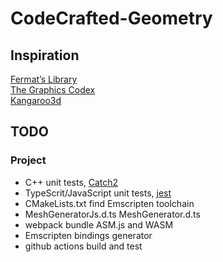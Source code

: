 # CodeCrafted-Geometry

## Inspiration

[Fermat’s Library](https://fermatslibrary.com/)  
[The Graphics Codex](https://graphicscodex.com/)  
[Kangaroo3d](http://kangaroo3d.com/)  

## TODO

### Project

- C++ unit tests, [Catch2](https://github.com/catchorg/Catch2)
- TypeScrit/JavaScript unit tests, [jest](https://jestjs.io/)  
- CMakeLists.txt find Emscripten toolchain
- MeshGeneratorJs.d.ts MeshGenerator.d.ts
- webpack bundle ASM.js and WASM
- Emscripten bindings generator
- github actions build and test
